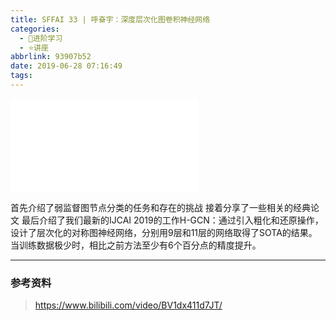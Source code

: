 ```yaml
---
title: SFFAI 33 | 呼奋宇：深度层次化图卷积神经网络
categories:
  - 🌙进阶学习
  - ⭐讲座
abbrlink: 93907b52
date: 2019-06-28 07:16:49
tags:
---
```


<iframe src="//player.bilibili.com/player.html?aid=57131318&bvid=BV1dx411d7JT&cid=99734531&p=1" scrolling="no" border="0" frameborder="no" framespacing="0" allowfullscreen="true"> </iframe>

首先介绍了弱监督图节点分类的任务和存在的挑战
接着分享了一些相关的经典论文
最后介绍了我们最新的IJCAI 2019的工作H-GCN：通过引入粗化和还原操作，设计了层次化的对称图神经网络，分别用9层和11层的网络取得了SOTA的结果。当训练数据极少时，相比之前方法至少有6个百分点的精度提升。

<!--more-->

***

### 参考资料

> <https://www.bilibili.com/video/BV1dx411d7JT/>
